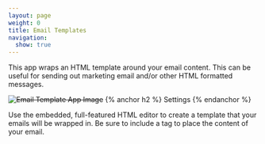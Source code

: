 ```yaml
---
layout: page
weight: 0
title: Email Templates
navigation:
  show: true
---
```


This app wraps an HTML template around your email content. This can be useful for sending out marketing email and/or other HTML formatted messages.

<s>![Email Template App Image]({{root_url}}/images/email_templates.png "Email Template")</s> 
{% anchor h2 %} Settings {% endanchor %}


Use the embedded, full-featured HTML editor to create a template that your emails will be wrapped in. Be sure to include a tag to place the content of your email.
